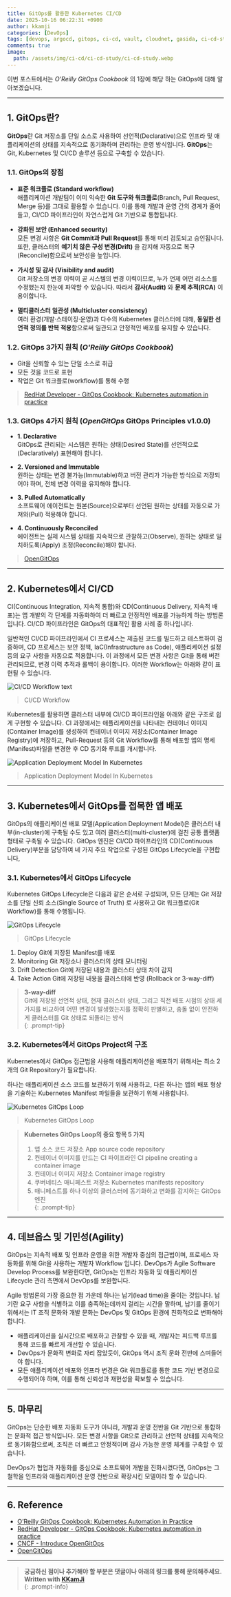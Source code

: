 ```yaml
---
title: GitOps를 활용한 Kubernetes CI/CD
date: 2025-10-16 06:22:31 +0900
author: kkamji
categories: [DevOps]
tags: [devops, argocd, gitops, ci-cd, vault, cloudnet, gasida, ci-cd-study, ci-cd-study-1w]
comments: true
image:
  path: /assets/img/ci-cd/ci-cd-study/ci-cd-study.webp
---
```


이번 포스트에서는 *O'Reilly GitOps Cookbook* 의 1장에 해당 하는 GitOps에 대해 알아보겠습니다.

---

## 1. GitOps란?

**GitOps**란 Git 저장소를 단일 소스로 사용하여 선언적(Declarative)으로 인프라 및 애플리케이션의 상태를 지속적으로 동기화하며 관리하는 운영 방식입니다. **GitOps**는 Git, Kubernetes 및 CI/CD 솔루션 등으로 구축할 수 있습니다.

### 1.1. GitOps의 장점

- **표준 워크플로 (Standard workflow)**  
  애플리케이션 개발팀이 이미 익숙한 **Git 도구와 워크플로**(Branch, Pull Request, Merge 등)를 그대로 활용할 수 있습니다. 이를 통해 개발과 운영 간의 경계가 줄어들고, CI/CD 파이프라인이 자연스럽게 Git 기반으로 통합됩니다.

- **강화된 보안 (Enhanced security)**  
  모든 변경 사항은 **Git Commit과 Pull Request**를 통해 미리 검토되고 승인됩니다. 또한, 클러스터의 **예기치 않은 구성 변경(Drift)** 을 감지해 자동으로 복구(Reconcile)함으로써 보안성을 높입니다.

- **가시성 및 감사 (Visibility and audit)**  
  Git 저장소의 변경 이력이 곧 시스템의 변경 이력이므로, 누가 언제 어떤 리소스를 수정했는지 한눈에 파악할 수 있습니다. 따라서 **감사(Audit)** 와 **문제 추적(RCA)** 이 용이합니다.

- **멀티클러스터 일관성 (Multicluster consistency)**  
  여러 환경(개발·스테이징·운영)과 다수의 Kubernetes 클러스터에 대해, **동일한 선언적 정의를 반복 적용**함으로써 일관되고 안정적인 배포를 유지할 수 있습니다.

### 1.2. GitOps 3가지 원칙 (*O'Reilly GitOps Cookbook*)

- Git을 신뢰할 수 있는 단일 소스로 취급
- 모든 것을 코드로 표현
- 작업은 Git 워크플로(workflow)를 통해 수행

> [RedHat Developer - GitOps Cookbook: Kubernetes automation in practice](https://developers.redhat.com/articles/2022/12/20/gitops-cookbook-kubernetes-automation-practice)

### 1.3. GitOps 4가지 원칙 (*OpenGitOps* GitOps Principles v1.0.0)

- **1. Declarative**  
  GitOps로 관리되는 시스템은 원하는 상태(Desired State)를 선언적으로(Declaratively) 표현해야 합니다.

- **2. Versioned and Immutable**  
  원하는 상태는 변경 불가능(Immutable)하고 버전 관리가 가능한 방식으로 저장되어야 하며, 전체 변경 이력을 유지해야 합니다.

- **3. Pulled Automatically**  
  소프트웨어 에이전트는 원본(Source)으로부터 선언된 원하는 상태를 자동으로 가져와(Pull) 적용해야 합니다.

- **4. Continuously Reconciled**  
  에이전트는 실제 시스템 상태를 지속적으로 관찰하고(Observe), 원하는 상태로 일치하도록(Apply) 조정(Reconcile)해야 합니다.

> [OpenGitOps](https://opengitops.dev/)

---

## 2. Kubernetes에서 CI/CD

CI(Continuous Integration, 지속적 통합)와 CD(Continuous Delivery, 지속적 배포)는 앱 개발의 각 단계를 자동화하여 더 빠르고 안정적인 배포를 가능하게 하는 방법론입니다. CI/CD 파이프라인은 GitOps의 대표적인 활용 사례 중 하나입니다.

일반적인 CI/CD 파이프라인에서 CI 프로세스는 제출된 코드를 빌드하고 테스트하여 검증하며, CD 프로세스는 보안 정책, IaC(Infrastructure as Code), 애플리케이션 설정 등의 요구 사항을 자동으로 적용합니다. 이 과정에서 모든 변경 사항은 Git을 통해 버전 관리되므로, 변경 이력 추적과 롤백이 용이합니다. 이러한 Workflow는 아래와 같이 표현될 수 있습니다.

![CI/CD Workflow text](/assets/img/ci-cd/ci-cd-study/ci-cd-workflow.webp)
> CI/CD Workflow

Kubernetes를 활용하면 클러스터 내부에 CI/CD 파이프라인을 아래와 같은 구조로 쉽게 구현할 수 있습니다. CI 과정에서는 애플리케이션을 나타내는 컨테이너 이미지(Container Image)를 생성하여 컨테이너 이미지 저장소(Container Image Registry)에 저장하고, Pull-Request 등의 Git Workflow를 통해 배포할 앱의 명세(Manifest)파일을 변경한 후 CD 동기화 루프를 개시합니다.

![Application Deployment Model In Kubernetes](/assets/img/ci-cd/ci-cd-study/application-deploy-model-in-kubernetes.webp)
> Application Deployment Model In Kubernetes

---

## 3. Kubernetes에서 GitOps를 접목한 앱 배포

GitOps의 애플리케이션 배포 모델(Application Deployment Model)은 클러스터 내부(in-cluster)에 구축될 수도 있고 여러 클러스터(multi-cluster)에 걸친 공통 플랫폼 형태로 구축될 수 있습니다. GitOps 엔진은 CI/CD 파이프라인의 CD(Continuous Delivery)부분을 담당하여 네 가지 주요 작업으로 구성된 GitOps Lifecycle을 구현합니다,

### 3.1. Kubernetes에서 GitOps Lifecycle

Kubernetes GitOps Lifecycle은 다음과 같은 순서로 구성되며, 모든 단계는 Git 저장소를 단일 신뢰 소스(Single Source of Truth) 로 사용하고 Git 워크플로(Git Workflow)를 통해 수행됩니다.

![GitOps Lifecycle](/assets/img/ci-cd/ci-cd-study/gitops-lifecycle.webp)
> GitOps Lifecycle

1. Deploy
  Git에 저장된 Manifest를 배포
2. Monitoring
  Git 저장소나 클러스터의 상태 모니터링
3. Drift Detection
  Git에 저장된 내용과 클러스터 상태 차이 감지
4. Take Action
  Git에 저장된 내용을 클러스터에 반영 (Rollback or 3-way-diff)

> **3-way-diff**  
> Git에 저장된 선언적 상태, 현재 클러스터 상태, 그리고 직전 배포 시점의 상태 세 가지를 비교하여 어떤 변경이 발생했는지를 정확히 판별하고, 충돌 없이 안전하게 클러스터를 Git 상태로 되돌리는 방식  
{: .prompt-tip}

### 3.2. Kubernetes에서 GitOps Project의 구조

Kubernetes에서 GitOps 접근법을 사용해 애플리케이션을 배포하기 위해서는 최소 2개의 Git Repository가 필요합니다.

하나는 애플리케이션 소스 코드를 보관하기 위해 사용하고, 다른 하나는 앱의 배포 형상을 기술하는 Kubernetes Manifest 파일들을 보관하기 위해 사용합니다.

![Kubernetes GitOps Loop](/assets/img/ci-cd/ci-cd-study/kubernetes-gitops-loop.webp)
> Kubernetes GitOps Loop


> **Kubernetes GitOps Loop의 중요 항목 5 가지**  
>
> 1. 앱 소스 코드 저장소 App source code repository  
> 2. 컨테이너 이미지를 만드는 CI 파이프라인 CI pipeline creating a container image  
> 3. 컨테이너 이미지 저장소 Container image registry  
> 4. 쿠버네티스 매니페스트 저장소 Kubernetes manifests repository  
> 5. 매니페스트를 하나 이상의 클러스터에 동기화하고 변화를 감지하는 GitOps 엔진  
{: .prompt-tip}

---

## 4. 데브옵스 및 기민성(Agility)

GitOps는 지속적 배포 및 인프라 운영을 위한 개발자 중심의 접근법이며, 프로세스 자동화를 위해 Git을 사용하는 개발자 Workflow 입니다. DevOps가 Agile Software Develop Process를 보완한다면, GitOps는 인프라 자동화 및 애플리케이션 Lifecycle 관리 측면에서 DevOps를 보완합니다.

Agile 방법론의 가장 중요한 점 가운데 하나는 납기(lead time)을 줄이는 것입니다. 납기란 요구 사항을 식별하고 이를 충족하는데까지 걸리는 시간을 말하며, 납기를 줄이기 위해서는 IT 조직 문화와 개발 문화는 DevOps 및 GitOps 환경에 친화적으로 변화해야 합니다.

- 애플리케이션을 실시간으로 배포하고 관찰할 수 있을 때, 개발자는 피드백 루프를 통해 코드를 빠르게 개선할 수 있습니다.
- DevOps가 문화적 변화로 자리 잡았듯이, GitOps 역시 조직 문화 전반에 스며들어야 합니다.
- 모든 애플리케이션 배포와 인프라 변경은 Git 워크플로를 통한 코드 기반 변경으로 수행되어야 하며,
이를 통해 신뢰성과 재현성을 확보할 수 있습니다.

---

## 5. 마무리

GitOps는 단순한 배포 자동화 도구가 아니라, 개발과 운영 전반을 Git 기반으로 통합하는 문화적 접근 방식입니다. 모든 변경 사항을 Git으로 관리하고 선언적 상태를 지속적으로 동기화함으로써, 조직은 더 빠르고 안정적이며 감사 가능한 운영 체계를 구축할 수 있습니다.

DevOps가 협업과 자동화를 중심으로 소프트웨어 개발을 진화시켰다면, GitOps는 그 철학을 인프라와 애플리케이션 운영 전반으로 확장시킨 모델이라 할 수 있습니다.

---

## 6. Reference

- [O’Reilly GitOps Cookbook: Kubernetes Automation in Practice](https://product.kyobobook.co.kr/detail/S000214781090)
- [RedHat Developer - GitOps Cookbook: Kubernetes automation in practice](https://developers.redhat.com/articles/2022/12/20/gitops-cookbook-kubernetes-automation-practice)
- [CNCF - Introduce OpenGitOps](https://www.cncf.io/projects/opengitops/)
- [OpenGitOps](https://opengitops.dev/)

---

> **궁금하신 점이나 추가해야 할 부분은 댓글이나 아래의 링크를 통해 문의해주세요.**  
> **Written with [KKamJi](https://www.linkedin.com/in/taejikim/)**  
{: .prompt-info}
